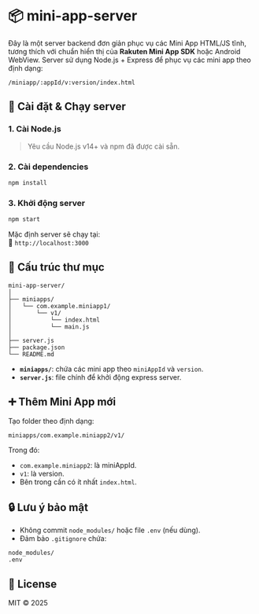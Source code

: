 
# 📦 mini-app-server

Đây là một server backend đơn giản phục vụ các Mini App HTML/JS tĩnh, tương thích với chuẩn hiển thị của **Rakuten Mini App SDK** hoặc Android WebView. Server sử dụng Node.js + Express để phục vụ các mini app theo định dạng:

```
/miniapp/:appId/v:version/index.html
```

## 🚀 Cài đặt & Chạy server

### 1. Cài Node.js

> Yêu cầu Node.js v14+ và npm đã được cài sẵn.

### 2. Cài dependencies

```bash
npm install
```

### 3. Khởi động server

```bash
npm start
```

Mặc định server sẽ chạy tại:  
📡 `http://localhost:3000`

## 📁 Cấu trúc thư mục

```
mini-app-server/
│
├── miniapps/
│   └── com.example.miniapp1/
│       └── v1/
│           └── index.html
│           └── main.js
│
├── server.js
├── package.json
└── README.md
```

- **`miniapps/`**: chứa các mini app theo `miniAppId` và `version`.
- **`server.js`**: file chính để khởi động express server.

## ➕ Thêm Mini App mới

Tạo folder theo định dạng:

```
miniapps/com.example.miniapp2/v1/
```

Trong đó:
- `com.example.miniapp2`: là miniAppId.
- `v1`: là version.
- Bên trong cần có ít nhất `index.html`.

## 🔒 Lưu ý bảo mật

- Không commit `node_modules/` hoặc file `.env` (nếu dùng).
- Đảm bảo `.gitignore` chứa:

```
node_modules/
.env
```

## 📄 License

MIT © 2025
